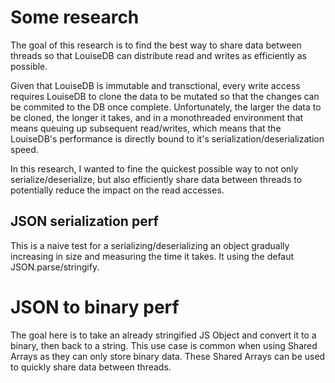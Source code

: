 #  Some research

The goal of this research is to find the best way to share data between threads so that LouiseDB can distribute read and writes as efficiently as possible.

Given that LouiseDB is immutable and transctional, every write access requires LouiseDB to clone the data to be mutated so that the changes can be commited to the DB once complete.
Unfortunately, the larger the data to be cloned, the longer it takes, and in a monothreaded environment that means queuing up subsequent read/writes, which means that the LouiseDB's performance is directly bound to it's serialization/deserialization speed.

In this research, I wanted to fine the quickest possible way to not only serialize/deserialize, but also efficiently share data between threads to potentially reduce the impact on the read accesses.

## JSON serialization perf

This is a naive test for a serializing/deserializing an object gradually increasing in size and measuring the time it takes. It using the defaut JSON.parse/stringify.

# JSON to binary perf

The goal here is to take an already stringified JS Object and convert it to a binary, then back to a string. This use case is common when using Shared Arrays as they can only store binary data. These Shared Arrays can be used to quickly share data between threads.
